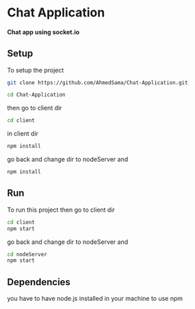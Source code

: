 
# Chat Application

#### Chat app using socket.io


## Setup

To setup the project

```bash
git clone https://github.com/AhmedSama/Chat-Application.git
```

```bash
cd Chat-Application
```

then go to client dir

```bash
cd client
```

in client dir

```bash
npm install
```

go back and change dir to nodeServer and

```bash
npm install
```



## Run

To run this project
then go to client dir

```bash
cd client
npm start
```

go back and change dir to nodeServer and

```bash
cd nodeServer
npm start
```
## Dependencies

you have to have node.js installed in your machine
to use npm